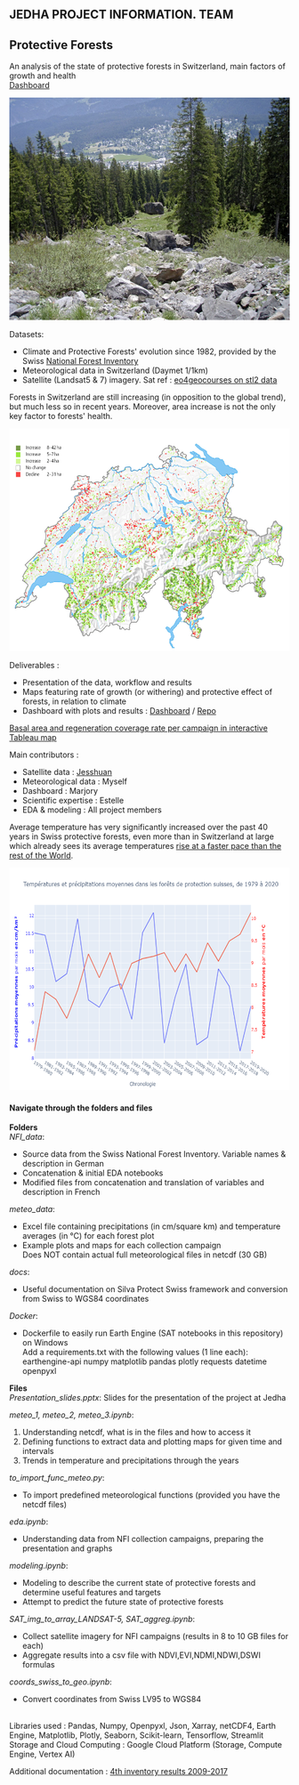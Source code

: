 ## JEDHA PROJECT INFORMATION. TEAM

## Protective Forests

An analysis of the state of protective forests in Switzerland, main factors of growth and health<br>
<a href="https://ukratic-protection-forests-dashboard-home-fsgk56.streamlit.app/">Dashboard</a>

<img src="https://github.com/Ukratic/Protection-Forests/blob/main/backup/forest1.jpg" alt="Picture @Rudolf Zuber-Thoma" width="600" height="400"/>


Datasets:
- Climate and Protective Forests' evolution since 1982, provided by the Swiss <a href="https://www.lfi.ch/">National Forest Inventory</a>
- Meteorological data in Switzerland (Daymet 1/1km)
- Satellite (Landsat5 & 7) imagery.
Sat ref : <a href="https://eo4geocourses.github.io/IGIK_Sentinel2-Data-and-Vegetation-Indices/#/23">eo4geocourses on stl2 data</a><br>

Forests in Switzerland are still increasing (in opposition to the global trend), but much less so in recent years. Moreover, area increase is not the only key factor to forests' health.

<img src="https://github.com/Ukratic/Protection-Forests/blob/main/backup/map1.png" alt="Source: Arealstatistik – Bundesamt für Statistik (BFS) & Amt für Bau und Infrastruktur Liechtenstein" width="600" height="400"/>

Deliverables :
- Presentation of the data, workflow and results
- Maps featuring rate of growth (or withering) and protective effect of forests, in relation to climate
- Dashboard with plots and results : <a href="https://ukratic-protection-forests-dashboard-home-fsgk56.streamlit.app/">Dashboard</a> / <a href="https://github.com/Ukratic/Protection-forests-dashboard">Repo</a>

 <a href="https://public.tableau.com/app/profile/arnaud.barraquand/viz/ProtectionforestsinSwitzerlandLFI4/Feuille1">Basal area and regeneration coverage rate per campaign in interactive Tableau map</a>

Main contributors :
- Satellite data : <a href="https://github.com/Jesshuan">Jesshuan</a>
- Meteorological data : Myself
- Dashboard : Marjory
- Scientific expertise : Estelle
- EDA & modeling : All project members

Average temperature has very significantly increased over the past 40 years in Swiss protective forests, even more than in Switzerland at large which already sees its average temperatures <a href="https://www.iea.org/articles/switzerland-climate-resilience-policy-indicator">rise at a faster pace than the rest of the World</a>. 

<img src="https://github.com/Ukratic/Protection-Forests/blob/main/meteo_data/prcp_tave.png" alt="Massive increase in temperature over the last 40 years" width="600" height="400"/>

#### Navigate through the folders and files 
**Folders**<br>
*NFI_data*:
- Source data from the Swiss National Forest Inventory. Variable names & description in German
- Concatenation & initial EDA notebooks
- Modified files from concatenation and translation of variables and description in French

*meteo_data*:
- Excel file containing precipitations (in cm/square km) and temperature averages (in °C) for each forest plot
- Example plots and maps for each collection campaign<br>
Does NOT contain actual full meteorological files in netcdf (30 GB)

*docs*:<br>
- Useful documentation on Silva Protect Swiss framework and conversion from Swiss to WGS84 coordinates

*Docker*:
- Dockerfile to easily run Earth Engine (SAT notebooks in this repository) on Windows<br>
Add a requirements.txt with the following values (1 line each): earthengine-api numpy matplotlib pandas plotly requests datetime openpyxl

**Files**<br>
*Presentation_slides.pptx*:
Slides for the presentation of the project at Jedha

*meteo_1, meteo_2, meteo_3.ipynb*:
1. Understanding netcdf, what is in the files and how to access it
2. Defining functions to extract data and plotting maps for given time and intervals
3. Trends in temperature and precipitations through the years

*to_import_func_meteo.py*:
- To import predefined meteorological functions (provided you have the netcdf files) 

*eda.ipynb*:
- Understanding data from NFI collection campaigns, preparing the presentation and graphs

*modeling.ipynb*:
- Modeling to describe the current state of protective forests and determine useful features and targets
- Attempt to predict the future state of protective forests

*SAT_img_to_array_LANDSAT-5, SAT_aggreg.ipynb*:
- Collect satellite imagery for NFI campaigns (results in 8 to 10 GB files for each)
- Aggregate results into a csv file with NDVI,EVI,NDMI,NDWI,DSWI formulas

*coords_swiss_to_geo.ipynb*:<br>
- Convert coordinates from Swiss LV95 to WGS84

<br>
Libraries used :
Pandas, Numpy, Openpyxl, Json, Xarray, netCDF4, Earth Engine, Matplotlib, Plotly, Seaborn, Scikit-learn, Tensorflow, Streamlit<br>
Storage and Cloud Computing : Google Cloud Platform (Storage, Compute Engine, Vertex AI)

Additional documentation : <a href="https://www.researchgate.net/profile/Urs-Beat-Braendli/publication/342143876_Inventaire_forestier_national_suisse_Resultats_du_quatrieme_inventaire_2009_-_2017/links/5ee43ba0299bf1faac52615a/Inventaire-forestier-national-suisse-Resultats-du-quatrieme-inventaire-2009-2017.pdf">4th inventory results 2009-2017</a>